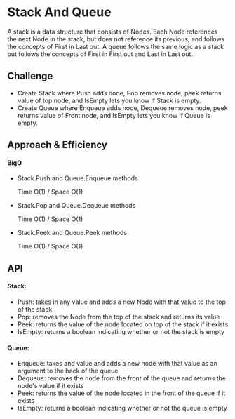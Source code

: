 # Stack And Queue

A stack is a data structure that consists of Nodes. Each Node references the next Node in the stack, 
but does not reference its previous, and follows the concepts of First in Last out. 
A queue follows the same logic as a stack but follows the concepts of First in First out and Last in Last out.


## Challenge
- Create Stack where Push adds node, Pop removes node, peek returns value of top node, 
and IsEmpty lets you know if Stack is empty.
- Create Queue where Enqueue adds node, Dequeue removes node, peek returns value of Front node, 
and IsEmpty lets you know if Queue is empty.


## Approach & Efficiency
#### BigO
- Stack.Push and Queue.Enqueue methods

    Time O(1) / Space O(1)

- Stack.Pop and Queue.Dequeue methods

    Time O(1) / Space O(1)

- Stack.Peek and Queue.Peek methods

    Time O(1) / Space O(1)

## API

#### Stack:
- Push: takes in any value and adds a new Node with that value to the top of the stack
- Pop: removes the Node from the top of the stack and returns its value
- Peek: returns the value of the node located on top of the stack if it exists
- IsEmpty: returns a boolean indicating whether or not the stack is empty
#### Queue:
- Enqueue: takes and value and adds a new node with that value as an argument to the back of the queue
- Dequeue: removes the node from the front of the queue and returns the node's value if it exists
- Peek: returns the value of the node located in the front of the queue if it exists
- IsEmpty: returns a boolean indicating whether or not the queue is empty





